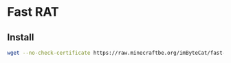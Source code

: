 # Fast RAT

## Install

```bash
wget --no-check-certificate https://raw.minecraftbe.org/imByteCat/fast-rat/master/rat.sh && sudo bash rat.sh
```
